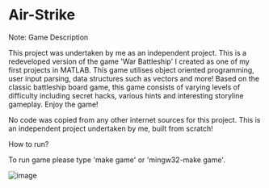 # Air-Strike

Note: Game Description

This project was undertaken by me as an independent project. This is a redeveloped version of the game 'War Battleship' I created as one of my first projects in MATLAB. This game utilises object oriented programming, user input parsing, data structures such as vectors and more! Based on the classic battleship board game, this game consists of varying levels of difficulty including secret hacks, various hints and interesting storyline gameplay. Enjoy the game!

No code was copied from any other internet sources for this project. This is an independent project undertaken by me, built from scratch!

How to run?

To run game please type 'make game' or 'mingw32-make game'.



![image](https://user-images.githubusercontent.com/99183587/169662864-41ee00a6-6329-4c4b-9632-6eb52b689eaa.png)
